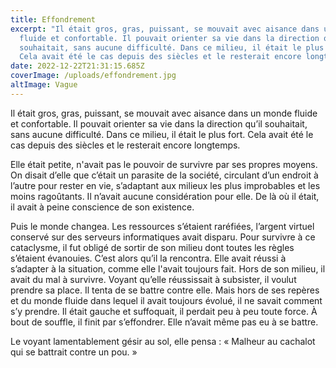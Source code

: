 ```yaml
---
title: Effondrement
excerpt: "Il était gros, gras, puissant, se mouvait avec aisance dans un monde
  fluide et confortable. Il pouvait orienter sa vie dans la direction qu’il
  souhaitait, sans aucune difficulté. Dans ce milieu, il était le plus fort.
  Cela avait été le cas depuis des siècles et le resterait encore longtemps. "
date: 2022-12-22T21:31:15.685Z
coverImage: /uploads/effondrement.jpg
altImage: Vague
---
```

Il était gros, gras, puissant, se mouvait avec aisance dans un monde fluide et confortable. Il pouvait orienter sa vie dans la direction qu’il souhaitait, sans aucune difficulté. Dans ce milieu, il était le plus fort. Cela avait été le cas depuis des siècles et le resterait encore longtemps. 

Elle était petite, n'avait pas le pouvoir de survivre par ses propres moyens. On disait d’elle que c’était un parasite de la société, circulant  d’un endroit à l’autre pour rester en vie, s’adaptant aux milieux les plus improbables et les moins ragoûtants. Il n’avait aucune considération pour elle. De là où il était, il avait à peine conscience de son existence. 

Puis le monde changea. Les ressources s’étaient raréfiées, l’argent virtuel conservé sur des serveurs informatiques avait disparu. Pour survivre à ce cataclysme, il fut obligé de sortir de son milieu dont toutes les règles s’étaient évanouies. C’est alors qu’il la rencontra. Elle avait réussi à s’adapter à la situation, comme elle l'avait toujours fait.
Hors de son milieu, il avait du mal à survivre. Voyant qu’elle réussissait à subsister, il voulut prendre sa place. Il tenta de se battre contre elle. Mais hors de ses repères et du monde fluide dans lequel il avait toujours évolué, il ne savait comment s’y prendre. Il était gauche et suffoquait, il perdait peu à peu toute force. À bout de souffle, il finit par s’effondrer. Elle n’avait même pas eu à se battre.

Le voyant lamentablement gésir au sol, elle pensa : « Malheur au cachalot qui se battrait contre un pou. »
